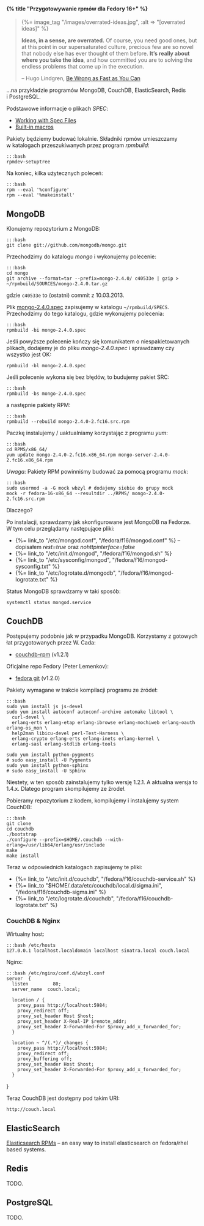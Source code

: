 #### {% title "Przygotowywanie rpmów dla Fedory 16+" %}

<blockquote>
  {%= image_tag "/images/overrated-ideas.jpg", :alt => "[overrated ideas]" %}
  <p><b>Ideas, in a sense, are overrated.</b>
  Of course, you need good ones, but
  at this point in our supersaturated culture, precious few are so novel
  that nobody else has ever thought of them before.
  <b>It’s really about where you take the idea</b>, and how committed you are
  to solving the endless problems that come up in the execution.</p>
  <p class="author">– Hugo Lindgren,
  <a href="http://www.nytimes.com/2013/01/06/magazine/be-wrong-as-fast-as-you-can.html">Be Wrong as Fast as You Can</a></p>
</blockquote>

…na przykładzie programów MongoDB, CouchDB, ElasticSearch, Redis i PostgreSQL.

Podstawowe informacje o plikach *SPEC*:

* [Working with Spec Files](http://docs.fedoraproject.org/en-US/Fedora_Draft_Documentation/0.1/html/RPM_Guide/ch-specfiles.html)
* [Built-in macros](http://docs.fedoraproject.org/en-US/Fedora_Draft_Documentation/0.1/html/RPM_Guide/ch09s07.html)

Pakiety będziemy budować lokalnie. Składniki rpmów umieszczamy
w katalogach przeszukiwanych przez program *rpmbuild*:

    :::bash
    rpmdev-setuptree

Na koniec, kilka użytecznych poleceń:

    :::bash
    rpm --eval '%configure'
    rpm --eval '%makeinstall'

<!--
Czasami warto wkleić podobną linijkę do pliku SPEC na końcu sekcji *%install*:

    :::bash
    rm -rf $RPM_BUILD_ROOT/usr/include/mongo
-->

## MongoDB

Klonujemy repozytorium z MongoDB:

    :::bash
    git clone git://github.com/mongodb/mongo.git

Przechodzimy do katalogu *mongo* i wykonujemy polecenie:

    :::bash
    cd mongo
    git archive --format=tar --prefix=mongo-2.4.0/ c40533e | gzip > ~/rpmbuild/SOURCES/mongo-2.4.0.tar.gz

gdzie `c40533e` to (ostatni) commit z 10.03.2013.

Plik [mongo-2.4.0.spec](https://raw.github.com/wbzyl/disasters/master/mongod/mongo-2.4.0.spec)
zapisujemy w katalogu `~/rpmbuild/SPECS`.
Przechodzimy do tego katalogu, gdzie wykonujemy polecenia:

    :::bash
    rpmbuild -bi mongo-2.4.0.spec

Jeśli powyższe polecenie kończy się komunikatem o niespakietowanych
plikach, dodajemy je do pliku *mongo-2.4.0.spec* i sprawdzamy
czy wszystko jest OK:

    rpmbuild -bl mongo-2.4.0.spec

Jeśli polecenie wykona się bez błędów, to budujemy pakiet SRC:

    :::bash
    rpmbuild -bs mongo-2.4.0.spec

a następnie pakiety RPM:

    :::bash
    rpmbuild --rebuild mongo-2.4.0-2.fc16.src.rpm

Paczkę instalujemy / uaktualniamy korzystając z programu *yum*:

    :::bash
    cd RPMS/x86_64/
    yum update mongo-2.4.0-2.fc16.x86_64.rpm mongo-server-2.4.0-2.fc16.x86_64.rpm

*Uwaga:* Pakiety RPM powinniśmy budować za pomocą programu *mock*:

    :::bash
    sudo usermod -a -G mock wbzyl # dodajemy siebie do grupy mock
    mock -r fedora-16-x86_64 --resultdir ../RPMS/ mongo-2.4.0-2.fc16.src.rpm

Dlaczego?

Po instalacji, sprawdzamy jak skonfigurowane jest MongoDB na Fedorze.
W tym celu przeglądamy następujące pliki:

* {%= link_to "/etc/mongod.conf", "/fedora/f16/mongod.conf" %} –
 dopisałem *rest=true* oraz *nohttpinterface=false*
* {%= link_to "/etc/init.d/mongod", "/fedora/f16/mongod.sh" %}
* {%= link_to "/etc/sysconfig/mongod", "/fedora/f16/mongod-sysconfig.txt" %}
* {%= link_to "/etc/logrotate.d/mongodb", "/fedora/f16/mongod-logrotate.txt" %}

Status MongoDB sprawdzamy w taki sposób:

    systemctl status mongod.service


## CouchDB

Postępujemy podobnie jak w przypadku MongoDB. Korzystamy
z gotowych łat przygotowanych przez W. Cada:

* [couchdb-rpm](https://github.com/wendall911/couchdb-rpm) (v1.2.1)

Oficjalne repo Fedory (Peter Lemenkov):

* [fedora git](http://pkgs.fedoraproject.org/cgit/couchdb.git/) (v1.2.0)

Pakiety wymagane w trakcie kompilacji programu ze źródeł:

    :::bash
    sudo yum install js js-devel
    sudo yum install autoconf autoconf-archive automake libtool \
      curl-devel \
      erlang-erts erlang-etap erlang-ibrowse erlang-mochiweb erlang-oauth erlang-os_mon \
      help2man libicu-devel perl-Test-Harness \
      erlang-crypto erlang-erts erlang-inets erlang-kernel \
      erlang-sasl erlang-stdlib erlang-tools

    sudo yum install python-pygments
    # sudo easy_install -U Pygments
    sudo yum install python-sphinx
    # sudo easy_install -U Sphinx

Niestety, w ten sposób zainstalujemy tylko wersję 1.2.1. A aktualna
wersja to 1.4.x. Dlatego program skompilujemy ze źrodeł.

Pobieramy repozytorium z kodem, kompilujemy i instalujemy system CouchDB:

    :::bash
    git clone
    cd couchdb
    ./bootstrap
    ./configure --prefix=$HOME/.couchdb --with-erlang=/usr/lib64/erlang/usr/include
    make
    make install

Teraz w odpowiednich katalogach zapisujemy te pliki:

* {%= link_to "/etc/init.d/couchdb", "/fedora/f16/couchdb-service.sh" %}
* {%= link_to "$HOME/.data/etc/couchdb/local.d/sigma.ini", "/fedora/f16/couchdb-sigma.ini" %}
* {%= link_to "/etc/logrotate.d/couchdb", "/fedora/f16/couchdb-logrotate.txt" %}

### CouchDB & Nginx

Wirtualny host:

    :::bash /etc/hosts
    127.0.0.1 localhost.localdomain localhost sinatra.local couch.local

Nginx:

    :::bash /etc/nginx/conf.d/wbzyl.conf
    server  {
      listen         80;
      server_name  couch.local;

      location / {
        proxy_pass http://localhost:5984;
        proxy_redirect off;
        proxy_set_header Host $host;
        proxy_set_header X-Real-IP $remote_addr;
        proxy_set_header X-Forwarded-For $proxy_add_x_forwarded_for;
      }

      location ~ ^/(.*)/_changes {
        proxy_pass http://localhost:5984;
        proxy_redirect off;
        proxy_buffering off;
        proxy_set_header Host $host;
        proxy_set_header X-Forwarded-For $proxy_add_x_forwarded_for;
      }
  }

Teraz CouchDB jest dostępny pod takim URI:

    http://couch.local


## ElasticSearch

[Elasticsearch RPMs](https://github.com/tavisto/elasticsearch-rpms) –
an easy way to install elasticsearch on fedora/rhel based systems.


## Redis

TODO.


## PostgreSQL

TODO.

